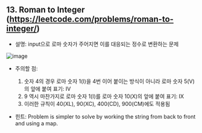 ## 13. Roman to Integer (https://leetcode.com/problems/roman-to-integer/) ##

- 설명: input으로 로마 숫자가 주어지면 이를 대응되는 정수로 변환하는 문제

![image](https://user-images.githubusercontent.com/79184083/223020885-2f11b890-b3ea-4997-bfdf-090f19bc048d.png)

- 주의할 점: 

  1. 숫자 4의 경우 로마 숫자 1(I)을 4번 이어 붙이는 방식이 아니라 로마 숫자 5(V)의 앞에 붙여 표기: IV
  2. 9 역시 마찬가지로 로마 숫자 1(I)를 로마 숫자 10(X)의 앞에 붙여 표기: IX
  3. 이러한 규칙이 40(XL), 90(XC), 400(CD), 900(CM)에도 적용됨
  
- 힌트: Problem is simpler to solve by working the string from back to front and using a map.
  
